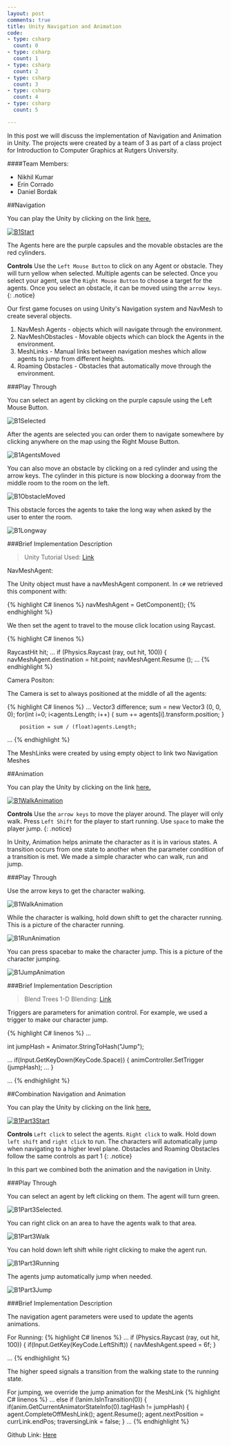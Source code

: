 ```yaml
---
layout: post
comments: true
title: Unity Navigation and Animation 
code:
- type: csharp
  count: 0
- type: csharp
  count: 1
- type: csharp
  count: 2  
- type: csharp
  count: 3
- type: csharp
  count: 4
- type: csharp
  count: 5

---
```


In this post we will discuss the implementation of Navigation and Animation in
Unity. The projects were created by a team of 3 as part of a class project for Introduction to Computer Graphics at Rutgers University.

####Team Members:

* Nikhil Kumar
* Erin Corrado
* Daniel Bordak

##Navigation

You can play the Unity by clicking on the link 
<a href="/UnityProjectBuilds/B1Build/part1/index.html"> here.</a>

<a href="/UnityProjectBuilds/B1Build/part1/index.html"><img src="/images/Graphics/B1Start.png" alt="B1Start"/></a>

The Agents here are the purple capsules and the movable obstacles are the red
cylinders. 

<i class="fa fa-gamepad"></i> **Controls** 
Use the `Left Mouse Button` to click on any Agent or obstacle. They will turn
yellow when selected. Multiple agents can be selected. Once you select your
agent, use the `Right Mouse Button` to choose a target for the agents. Once you
select an obstacle, it can be moved using the `arrow keys`.
{: .notice}

Our first game focuses on using Unity's Navigation system and NavMesh to
create several objects. 

1. NavMesh Agents - objects which will navigate through the environment.
2. NavMeshObstacles - Movable objects which can block the Agents in the environment.
3. MeshLinks - Manual links between navigation meshes which allow agents to jump from
different heights.
4. Roaming Obstacles - Obstacles that automatically move through the
   environment.

###Play Through 

You can select an agent by clicking on the purple capsule using the Left Mouse
Button. 

<img src="/images/Graphics/B1Selected.png" alt="B1Selected"/>

After the agents are selected you can order them to navigate somewhere by
clicking anywhere on the map using the Right Mouse Button.

<img src="/images/Graphics/B1AgentsMoved.png" alt="B1AgentsMoved"/>

You can also move an obstacle by clicking on a red cylinder and using the arrow
keys. The cylinder in this picture is now blocking a doorway from the middle
room to the room on the left.

<img src="/images/Graphics/B1ObstacleMoved.png" alt="B1ObstacleMoved"/>

This obstacle forces the agents to take the long way when asked by the user to
enter the room.

<img src="/images/Graphics/B1LongWay.png" alt="B1Longway"/>

###Brief Implementation Description

<blockquote>
Unity Tutorial Used: <a
href="http://unity3d.com/learn/tutorials/topics/navigation"> Link </a>
</blockquote>

NavMeshAgent:

The  Unity object must have a navMeshAgent component. In `c#` we retrieved this component with:

{% highlight C# linenos %}
navMeshAgent = GetComponent<NavMeshAgent>();
{% endhighlight %}

We then set the agent to travel to the mouse click location using Raycast.

{% highlight C# linenos %}

RaycastHit hit;
...
if (Physics.Raycast (ray, out hit, 100)) {
	navMeshAgent.destination = hit.point;
	navMeshAgent.Resume ();
...
{% endhighlight %}

Camera Positon:

The Camera is set to always positioned at the middle of all the agents:

{% highlight C# linenos %}
...
Vector3 difference;
		sum = new Vector3 (0, 0, 0);
		for(int i=0; i<agents.Length; i++)
		{
			sum += agents[i].transform.position;
		}

		position = sum / (float)agents.Length;
...
{% endhighlight %}

The MeshLinks were created by using empty object to link two Navigation Meshes

##Animation

You can play the Unity by clicking on the link 
<a href="/UnityProjectBuilds/B1Build/part2/index.html"> here.</a>

<a href="/UnityProjectBuilds/B1Build/part2/index.html"><img src="/images/Graphics/B1WalkAnimation.png" alt="B1WalkAnimation"/></a>

<i class="fa fa-gamepad"></i> **Controls** 
Use the `arrow keys` to move the player around. The player will only walk.
Press `Left Shift` for the player to start running.  Use `space` to make the
player jump. 
{: .notice}

In Unity, Animation helps animate the character as it is in various states.
A transition occurs from one state to another when the parameter condition of a
transition is met. We made a simple character who can walk, run and jump.

###Play Through

Use the arrow keys to get the  character walking.

<img src="/images/Graphics/B1WalkAnimation.png" alt="B1WalkAnimation"/>

While the character is walking, hold down shift to get the character running. This is a picture of the character running.

<img src="/images/Graphics/B1RunAnimation.png" alt="B1RunAnimation"/>

You can press spacebar to make the character jump. This is a picture of the
character jumping.

<img src="/images/Graphics/B1JumpAnimation.png" alt="B1JumpAnimation"/>

###Brief Implementation Description

<blockquote>
Blend Trees 1-D Blending: <a
href="http://mecwarriors.com/2014/01/29/blend-trees-1-d-blending/"> Link </a>
</blockquote>



Triggers are parameters for animation control. For example, we used a trigger
to make our character jump.

{% highlight C# linenos %}
...

int jumpHash = Animator.StringToHash("Jump");

...
if(Input.GetKeyDown(KeyCode.Space))
		{
			animController.SetTrigger (jumpHash);
			...
		}

...
{% endhighlight %}


##Combination Navigation and Animation

You can play the Unity by clicking on the link 
<a href="/UnityProjectBuilds/B1Build/part3/index.html"> here.</a>

<a href="/UnityProjectBuilds/B1Build/part3/index.html"><img src="/images/Graphics/B1Part3Start.png" alt="B1Part3Start"/></a>

<i class="fa fa-gamepad"></i> **Controls** 
`Left click` to select the agents. `Right click` to walk.
Hold down `left shift` and `right click` to run.
The characters will automatically jump when navigating to a higher level plane.
Obstacles and Roaming Obstacles  follow the same controls as part 1 
{: .notice}

In this part we combined both the animation and the navigation in Unity.

###Play Through

You can select an agent by left clicking on them. The agent will turn green.

<img src="/images/Graphics/B1Part3Selected.png" alt="B1Part3Selected."/>

You can right click on an area to have the agents walk to that area.

<img src="/images/Graphics/B1Part3Walk.png" alt="B1Part3Walk"/>

You can hold down left shift while right clicking to make the agent run.

<img src="/images/Graphics/B1Part3Running.png" alt="B1Part3Running"/>

The agents jump automatically jump when needed.

<img src="/images/Graphics/B1Part3Jump.png" alt="B1Part3Jump"/>


###Brief Implementation Description

The navigation agent parameters were used to update the agents animations.

For Running:
{% highlight C# linenos %}
...
if (Physics.Raycast (ray, out hit, 100)) 
{
	if(Input.GetKey(KeyCode.LeftShift)) 
	{
		navMeshAgent.speed = 6f;
	}

...
{% endhighlight %}

The higher speed signals a transition from the walking state to the running
state.

For jumping, we override the jump animation for the MeshLink
{% highlight C# linenos %}
...
else if (!anim.IsInTransition(0)) {
	if(anim.GetCurrentAnimatorStateInfo(0).tagHash != jumpHash) {
		agent.CompleteOffMeshLink();
		agent.Resume();
		agent.nextPosition = currLink.endPos;
		traversingLink = false;
	}
...
{% endhighlight %}

<i class="fa fa-github-alt"></i> Github Link: <a href="https://github.com/CG-F15-9-Rutgers/UnityProjects/tree/master/BAssignments/B1"> Here </a>
